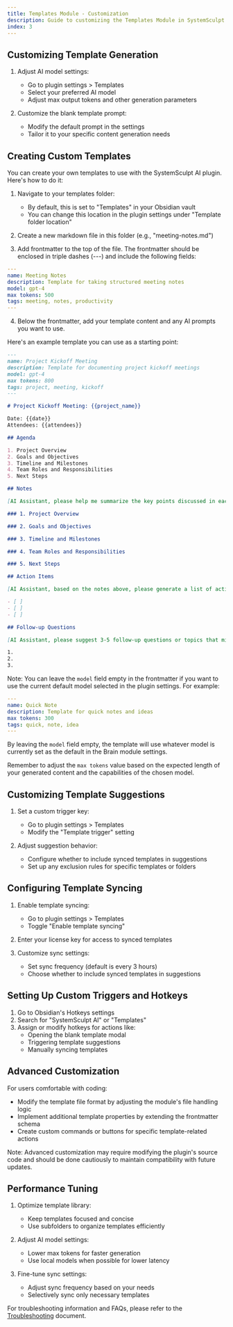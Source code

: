 ```yaml
---
title: Templates Module - Customization
description: Guide to customizing the Templates Module in SystemSculpt AI to fit your workflow.
index: 3
---
```


## Customizing Template Generation

1. Adjust AI model settings:

   - Go to plugin settings > Templates
   - Select your preferred AI model
   - Adjust max output tokens and other generation parameters

2. Customize the blank template prompt:
   - Modify the default prompt in the settings
   - Tailor it to your specific content generation needs

## Creating Custom Templates

You can create your own templates to use with the SystemSculpt AI plugin. Here's how to do it:

1. Navigate to your templates folder:

   - By default, this is set to "Templates" in your Obsidian vault
   - You can change this location in the plugin settings under "Template folder location"

2. Create a new markdown file in this folder (e.g., "meeting-notes.md")

3. Add frontmatter to the top of the file. The frontmatter should be enclosed in triple dashes (---) and include the following fields:

```yaml
---
name: Meeting Notes
description: Template for taking structured meeting notes
model: gpt-4
max tokens: 500
tags: meeting, notes, productivity
---
```

4. Below the frontmatter, add your template content and any AI prompts you want to use.

Here's an example template you can use as a starting point:

```markdown
---
name: Project Kickoff Meeting
description: Template for documenting project kickoff meetings
model: gpt-4
max tokens: 800
tags: project, meeting, kickoff
---

# Project Kickoff Meeting: {{project_name}}

Date: {{date}}
Attendees: {{attendees}}

## Agenda

1. Project Overview
2. Goals and Objectives
3. Timeline and Milestones
4. Team Roles and Responsibilities
5. Next Steps

## Notes

[AI Assistant, please help me summarize the key points discussed in each agenda item based on the meeting notes I provide below.]

### 1. Project Overview

### 2. Goals and Objectives

### 3. Timeline and Milestones

### 4. Team Roles and Responsibilities

### 5. Next Steps

## Action Items

[AI Assistant, based on the notes above, please generate a list of action items, including responsible person and due date where applicable.]

- [ ]
- [ ]
- [ ]

## Follow-up Questions

[AI Assistant, please suggest 3-5 follow-up questions or topics that might need clarification based on the meeting notes.]

1.
2.
3.
```

Note: You can leave the `model` field empty in the frontmatter if you want to use the current default model selected in the plugin settings. For example:

```yaml
---
name: Quick Note
description: Template for quick notes and ideas
max tokens: 300
tags: quick, note, idea
---
```

By leaving the `model` field empty, the template will use whatever model is currently set as the default in the Brain module settings.

Remember to adjust the `max tokens` value based on the expected length of your generated content and the capabilities of the chosen model.

## Customizing Template Suggestions

1. Set a custom trigger key:

   - Go to plugin settings > Templates
   - Modify the "Template trigger" setting

2. Adjust suggestion behavior:
   - Configure whether to include synced templates in suggestions
   - Set up any exclusion rules for specific templates or folders

## Configuring Template Syncing

1. Enable template syncing:

   - Go to plugin settings > Templates
   - Toggle "Enable template syncing"

2. Enter your license key for access to synced templates

3. Customize sync settings:
   - Set sync frequency (default is every 3 hours)
   - Choose whether to include synced templates in suggestions

## Setting Up Custom Triggers and Hotkeys

1. Go to Obsidian's Hotkeys settings
2. Search for "SystemSculpt AI" or "Templates"
3. Assign or modify hotkeys for actions like:
   - Opening the blank template modal
   - Triggering template suggestions
   - Manually syncing templates

## Advanced Customization

For users comfortable with coding:

- Modify the template file format by adjusting the module's file handling logic
- Implement additional template properties by extending the frontmatter schema
- Create custom commands or buttons for specific template-related actions

Note: Advanced customization may require modifying the plugin's source code and should be done cautiously to maintain compatibility with future updates.

## Performance Tuning

1. Optimize template library:

   - Keep templates focused and concise
   - Use subfolders to organize templates efficiently

2. Adjust AI model settings:

   - Lower max tokens for faster generation
   - Use local models when possible for lower latency

3. Fine-tune sync settings:
   - Adjust sync frequency based on your needs
   - Selectively sync only necessary templates

For troubleshooting information and FAQs, please refer to the [Troubleshooting](templates-troubleshooting) document.
